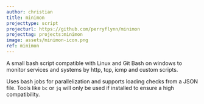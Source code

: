 ```yaml
---
author: christian
title: minimon
projecttype: script
projecturl: https://github.com/perryflynn/minimon
projecttag: projects:minimon
image: assets/minimon-icon.png
ref: minimon
---
```


A small bash script compatible with Linux and Git Bash on windows
to monitor services and systems by http, tcp, icmp and custom scripts.

Uses bash jobs for parallelization and supports loading checks from
a JSON file. Tools like `bc` or `jq` will only be used if installed
to ensure a high compatibility.

